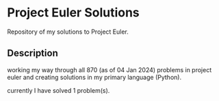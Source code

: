# Project Euler Solutions

Repository of my solutions to Project Euler.

## Description

working my way through all 870 (as of 04 Jan 2024) problems in project euler and creating solutions in my primary language (Python).

currently I have solved 1 problem(s).
